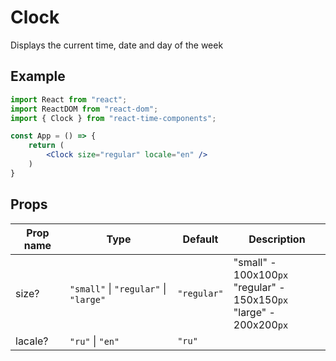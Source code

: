 # Clock

Displays the current time, date and day of the week

## Example 

```jsx
import React from "react";
import ReactDOM from "react-dom";
import { Clock } from "react-time-components";

const App = () => {
    return (
        <Clock size="regular" locale="en" />
    )
}
```

## Props

| Prop name     | Type                                  | Default       | Description  |
| ------------- |  ----------------------------         | ------------  | -----------  |
| size?         | `"small"` \| `"regular"` \| `"large"` | `"regular"`   | "small" - 100x100`px` <br/> "regular" - 150x150`px` <br/> "large" - 200x200`px`|
| lacale?       | `"ru"` \| `"en"`                      | `"ru"`        |              |